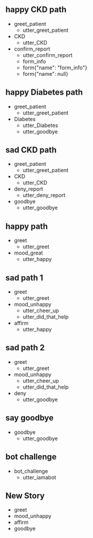 ## happy CKD path
* greet_patient
  - utter_greet_patient
* CKD
  - utter_CKD
* confirm_report
  - utter_confirm_report
  - form_info
  - form{"name": "form_info"}
  - form{"name": null}


## happy Diabetes path
* greet_patient
  - utter_greet_patient
* Diabetes
  - utter_Diabetes
  - utter_goodbye
 
## sad CKD path
* greet_patient
  - utter_greet_patient
* CKD
  - utter_CKD
* deny_report
  - utter_deny_report
* goodbye
  - utter_goodbye

## happy path
* greet
  - utter_greet
* mood_great
  - utter_happy

## sad path 1
* greet
  - utter_greet
* mood_unhappy
  - utter_cheer_up
  - utter_did_that_help
* affirm
  - utter_happy

## sad path 2
* greet
  - utter_greet
* mood_unhappy
  - utter_cheer_up
  - utter_did_that_help
* deny
  - utter_goodbye

## say goodbye
* goodbye
  - utter_goodbye

## bot challenge
* bot_challenge
  - utter_iamabot

## New Story
* greet
* mood_unhappy
* affirm
* goodbye
